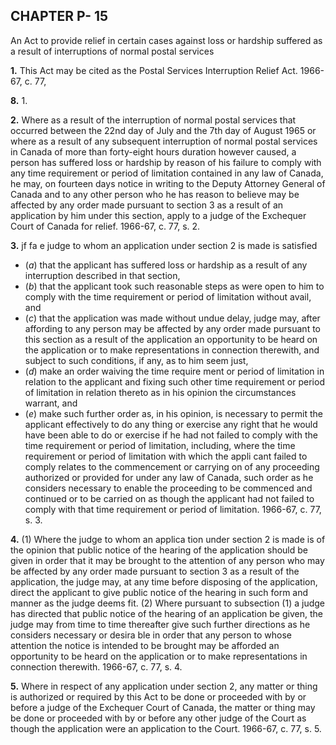 
## CHAPTER P- 15
An Act to provide relief in certain cases
against loss or hardship suffered as a
result of interruptions of normal postal
services

**1.** This Act may be cited as the Postal
Services Interruption Relief Act. 1966-67, c. 77,

**8.** 1.

**2.** Where as a result of the interruption of
normal postal services that occurred between
the 22nd day of July and the 7th day of
August 1965 or where as a result of any
subsequent interruption of normal postal
services in Canada of more than forty-eight
hours duration however caused, a person has
suffered loss or hardship by reason of his
failure to comply with any time requirement
or period of limitation contained in any law
of Canada, he may, on fourteen days notice
in writing to the Deputy Attorney General of
Canada and to any other person who he has
reason to believe may be affected by any
order made pursuant to section 3 as a result
of an application by him under this section,
apply to a judge of the Exchequer Court of
Canada for relief. 1966-67, c. 77, s. 2.

**3.** jf fa e judge to whom an application
under section 2 is made is satisfied
  * (_a_) that the applicant has suffered loss or
hardship as a result of any interruption
described in that section,
  * (_b_) that the applicant took such reasonable
steps as were open to him to comply with
the time requirement or period of limitation
without avail, and
  * (_c_) that the application was made without
undue delay,
judge may, after affording to any person
may be affected by any order made
pursuant to this section as a result of the
application an opportunity to be heard on
the application or to make representations in
connection therewith, and subject to such
conditions, if any, as to him seem just,
  * (_d_) make an order waiving the time require
ment or period of limitation in relation to
the applicant and fixing such other time
requirement or period of limitation in
relation thereto as in his opinion the
circumstances warrant, and
  * (_e_) make such further order as, in his
opinion, is necessary to permit the applicant
effectively to do any thing or exercise any
right that he would have been able to do or
exercise if he had not failed to comply with
the time requirement or period of limitation,
including, where the time requirement or
period of limitation with which the appli
cant failed to comply relates to the
commencement or carrying on of any
proceeding authorized or provided for under
any law of Canada, such order as he
considers necessary to enable the proceeding
to be commenced and continued or to be
carried on as though the applicant had not
failed to comply with that time requirement
or period of limitation. 1966-67, c. 77, s. 3.

**4.** (1) Where the judge to whom an applica
tion under section 2 is made is of the opinion
that public notice of the hearing of the
application should be given in order that it
may be brought to the attention of any person
who may be affected by any order made
pursuant to section 3 as a result of the
application, the judge may, at any time
before disposing of the application, direct the
applicant to give public notice of the hearing
in such form and manner as the judge deems
fit.
(2) Where pursuant to subsection (1) a judge
has directed that public notice of the hearing
of an application be given, the judge may
from time to time thereafter give such further
directions as he considers necessary or desira
ble in order that any person to whose attention
the notice is intended to be brought may be
afforded an opportunity to be heard on the
application or to make representations in
connection therewith. 1966-67, c. 77, s. 4.

**5.** Where in respect of any application
under section 2, any matter or thing is
authorized or required by this Act to be done
or proceeded with by or before a judge of the
Exchequer Court of Canada, the matter or
thing may be done or proceeded with by or
before any other judge of the Court as though
the application were an application to the
Court. 1966-67, c. 77, s. 5.
